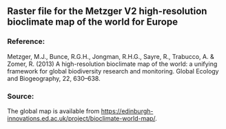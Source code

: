 ## Raster file for the Metzger V2 high-resolution bioclimate map of the world for Europe

### Reference:
Metzger, M.J., Bunce, R.G.H., Jongman, R.H.G., Sayre, R., Trabucco, A. & Zomer, R. (2013) A high-resolution bioclimate map of the world: a unifying framework 
for global biodiversity research and monitoring. Global Ecology and Biogeography, 22, 630–638.

### Source:
The global map is available from https://edinburgh-innovations.ed.ac.uk/project/bioclimate-world-map/.
